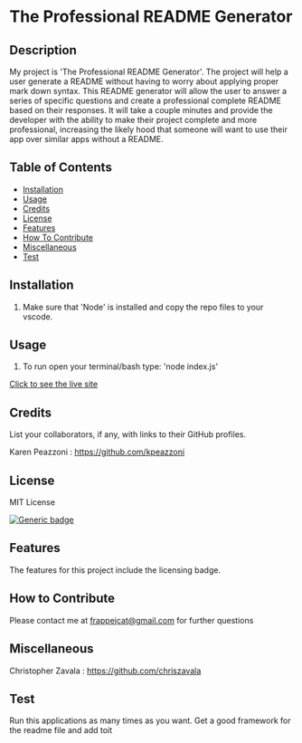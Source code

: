 
  # The Professional README Generator 

  ## Description 
  My project is 'The Professional README Generator'. The project will help a user generate a README without having to worry about applying proper mark down syntax. This README generator will allow the user to answer a series of specific questions and create a professional complete README based on their responses. It will take a couple minutes and provide the developer with the ability to make their project complete and more professional, increasing the likely hood that someone will want to use their app over similar apps without a README.
  

  ## Table of Contents
  - [Installation](#installation)
  - [Usage](#usage)
  - [Credits](#credits)
  - [License](#license)
  - [Features](#features)
  - [How To Contribute](#how-to-contribute)
  - [Miscellaneous](#miscellaneous)
  - [Test](#test)

  ## Installation 
  1. Make sure that 'Node' is installed and copy the repo files to your vscode. 

  ## Usage
  1. To run open your terminal/bash type: 'node index.js' 

  
  [Click to see the live site](https://chriszavala.github.io/UTA-bootcamp-challenge6/)
  

  ## Credits
  List your collaborators, if any, with links to their GitHub profiles.

  Karen Peazzoni : https://github.com/kpeazzoni

  
  ## License 
  MIT License
  
  [![Generic badge](https://img.shields.io/badge/License-MIT&ensp;License-purple.svg)](https://choosealicense.com/licenses/mit-license/.)
  
  

  ## Features
  The features for this project include the licensing badge. 

  ## How to Contribute
  Please contact me at frappejcat@gmail.com for further questions

  ## Miscellaneous 
  Christopher Zavala :
  https://github.com/chriszavala

  ## Test
  Run this applications as many times as you want. Get a good framework for the readme file and add toit

